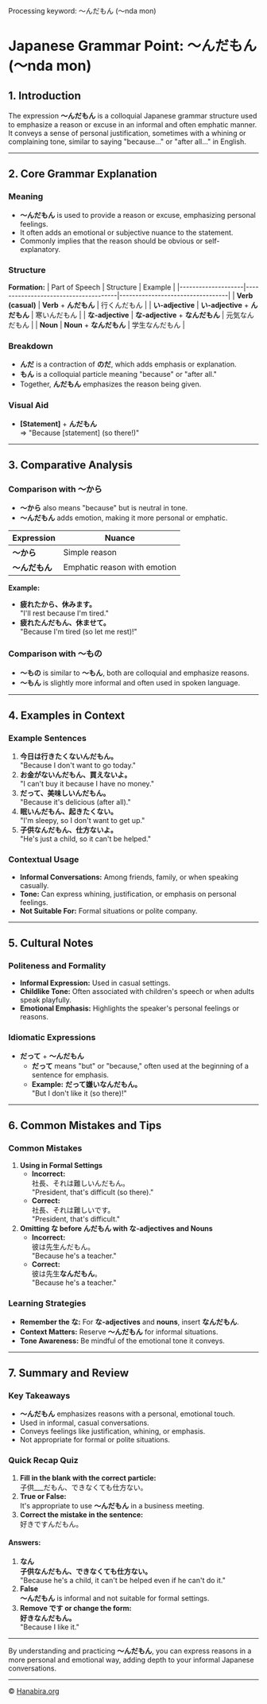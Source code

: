 Processing keyword: ～んだもん (〜nda mon)
# Japanese Grammar Point: ～んだもん (〜nda mon)

## 1. Introduction
The expression **～んだもん** is a colloquial Japanese grammar structure used to emphasize a reason or excuse in an informal and often emphatic manner. It conveys a sense of personal justification, sometimes with a whining or complaining tone, similar to saying "because..." or "after all..." in English.

---
## 2. Core Grammar Explanation
### Meaning
- **～んだもん** is used to provide a reason or excuse, emphasizing personal feelings.
- It often adds an emotional or subjective nuance to the statement.
- Commonly implies that the reason should be obvious or self-explanatory.
### Structure
**Formation:**
| Part of Speech     | Structure                            | Example                          |
|--------------------|--------------------------------------|----------------------------------|
| **Verb (casual)**        | **Verb** + **んだもん**                 | 行くんだもん                      |
| **い-adjective**         | **い-adjective** + **んだもん**          | 寒いんだもん                      |
| **な-adjective**         | **な-adjective** + **なんだもん**        | 元気なんだもん                    |
| **Noun**                | **Noun** + **なんだもん**                | 学生なんだもん                    |
### Breakdown
- **んだ** is a contraction of **のだ**, which adds emphasis or explanation.
- **もん** is a colloquial particle meaning "because" or "after all."
- Together, **んだもん** emphasizes the reason being given.
### Visual Aid
- **[Statement]** + **んだもん**  
  ⇒ "Because [statement] (so there!)"
---
## 3. Comparative Analysis
### Comparison with **～から**
- **～から** also means "because" but is neutral in tone.
- **～んだもん** adds emotion, making it more personal or emphatic.

| Expression    | Nuance                            |
|---------------|-----------------------------------|
| **～から**     | Simple reason                     |
| **～んだもん** | Emphatic reason with emotion     |

**Example:**
- **疲れたから、休みます。**  
  "I'll rest because I'm tired."
- **疲れたんだもん、休ませて。**  
  "Because I'm tired (so let me rest)!"
### Comparison with **～もの**
- **～もの** is similar to **～もん**, both are colloquial and emphasize reasons.
- **～もん** is slightly more informal and often used in spoken language.
---
## 4. Examples in Context
### Example Sentences
1. **今日は行きたくないんだもん。**  
   "Because I don't want to go today."
2. **お金がないんだもん、買えないよ。**  
   "I can't buy it because I have no money."
3. **だって、美味しいんだもん。**  
   "Because it's delicious (after all)."
4. **眠いんだもん、起きたくない。**  
   "I'm sleepy, so I don't want to get up."
5. **子供なんだもん、仕方ないよ。**  
   "He's just a child, so it can't be helped."
### Contextual Usage
- **Informal Conversations:** Among friends, family, or when speaking casually.
- **Tone:** Can express whining, justification, or emphasis on personal feelings.
- **Not Suitable For:** Formal situations or polite company.
---
## 5. Cultural Notes
### Politeness and Formality
- **Informal Expression:** Used in casual settings.
- **Childlike Tone:** Often associated with children's speech or when adults speak playfully.
- **Emotional Emphasis:** Highlights the speaker's personal feelings or reasons.
### Idiomatic Expressions
- **だって** + **～んだもん**
  - **だって** means "but" or "because," often used at the beginning of a sentence for emphasis.
  - **Example:** **だって嫌いなんだもん。**  
    "But I don't like it (so there)!"
---
## 6. Common Mistakes and Tips
### Common Mistakes
1. **Using in Formal Settings**
   - **Incorrect:**  
     社長、それは難しいんだもん。  
     "President, that's difficult (so there)."
   - **Correct:**  
     社長、それは難しいです。  
     "President, that's difficult."
2. **Omitting な before んだもん with な-adjectives and Nouns**
   - **Incorrect:**  
     彼は先生んだもん。  
     "Because he's a teacher."
   - **Correct:**  
     彼は先生**なんだもん**。  
     "Because he's a teacher."
### Learning Strategies
- **Remember the な:** For **な-adjectives** and **nouns**, insert **なんだもん**.
- **Context Matters:** Reserve **～んだもん** for informal situations.
- **Tone Awareness:** Be mindful of the emotional tone it conveys.
---
## 7. Summary and Review
### Key Takeaways
- **～んだもん** emphasizes reasons with a personal, emotional touch.
- Used in informal, casual conversations.
- Conveys feelings like justification, whining, or emphasis.
- Not appropriate for formal or polite situations.
### Quick Recap Quiz
1. **Fill in the blank with the correct particle:**  
   子供___だもん、できなくても仕方ない。
2. **True or False:**  
   It's appropriate to use **～んだもん** in a business meeting.
3. **Correct the mistake in the sentence:**  
   好きですんだもん。
#### Answers:
1. **なん**  
   **子供なんだもん、できなくても仕方ない。**  
   "Because he's a child, it can't be helped even if he can't do it."
2. **False**  
   **～んだもん** is informal and not suitable for formal settings.
3. **Remove です or change the form:**  
   **好きなんだもん。**  
   "Because I like it."
---
By understanding and practicing **～んだもん**, you can express reasons in a more personal and emotional way, adding depth to your informal Japanese conversations.


---

© [Hanabira.org](https://hanabira.org)
